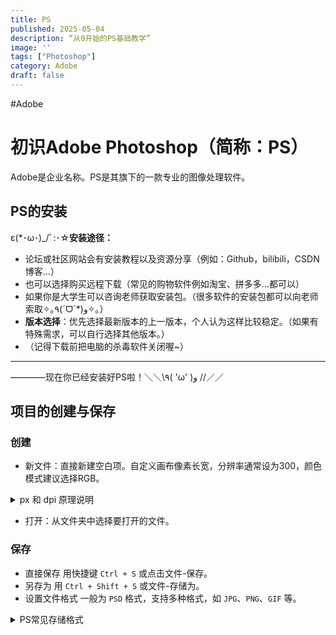 ```yaml
---
title: PS
published: 2025-05-04
description: “从0开始的PS基础教学”
image: ''
tags: ["Photoshop"]
category: Adobe
draft: false 
---
```

#Adobe
# 初识Adobe Photoshop（简称：PS）
Adobe是企业名称。PS是其旗下的一款专业的图像处理软件。
## PS的安装
ε(*･ω･)_/ﾟ:･☆**安装途径：**
- 论坛或社区网站会有安装教程以及资源分享（例如：Github，bilibili，CSDN博客...）
- 也可以选择购买远程下载（常见的购物软件例如淘宝、拼多多...都可以）
- 如果你是大学生可以咨询老师获取安装包。（很多软件的安装包都可以向老师索取✧｡٩(ˊᗜˋ*)و✧｡）
-  **版本选择**：优先选择最新版本的上一版本，个人认为这样比较稳定。（如果有特殊需求，可以自行选择其他版本。）
-  （记得下载前把电脑的杀毒软件关闭喔~）

------
 ————现在你已经安装好PS啦！＼＼\\٩( 'ω' )و //／／

## 项目的创建与保存
### 创建

- 新文件：直接新建空白项。自定义画布像素长宽，分辨率通常设为300，颜色模式建议选择RGB。

<details>
<summary>px 和 dpi 原理说明</summary>
`px` 即像素，是数字图像最小单位，决定画布像素数量。`dpi` 指每英寸点数，衡量打印精度。屏幕显示常用72dpi，印刷建议300dpi，影响打印尺寸与清晰度。 
</details>

 - 打开：从文件夹中选择要打开的文件。

 ### 保存

- 直接保存 用快捷键 `Ctrl + S` 或点击文件-保存。
- 另存为 用 `Ctrl + Shift + S` 或文件-存储为。
- 设置文件格式 一般为 `PSD` 格式，支持多种格式，如 `JPG`、`PNG`、`GIF` 等。

<details>
<summary>PS常见存储格式</summary> 
- `PSD`：PS源文件，保留图层、通道等信息，方便后续编辑。
- `JPG`：压缩率高，适合网页和社交媒体分享，但为有损压缩。
- `PNG`：支持透明背景，无损压缩，常用于图标和透明图片。
- `GIF`：支持动画，适合简单动图，色彩较少。
</details>